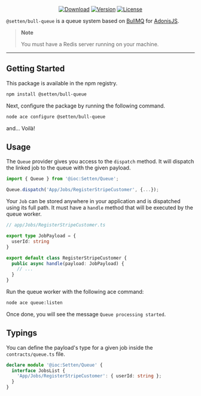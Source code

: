 <p align="center">
  <a href="https://www.npmjs.com/package/@setten/bull-queue"><img src="https://img.shields.io/npm/dm/@setten/bull-queue.svg?style=flat-square" alt="Download"></a>
  <a href="https://www.npmjs.com/package/@setten/bull-queue"><img src="https://img.shields.io/npm/v/@setten/bull-queue.svg?style=flat-square" alt="Version"></a>
  <a href="https://opensource.org/licenses/MIT"><img src="https://img.shields.io/npm/l/@setten/bull-queue.svg?style=flat-square" alt="License"></a>
</p>

`@setten/bull-queue` is a queue system based on [BullMQ](https://github.com/taskforcesh/bullmq)
for [AdonisJS](https://adonisjs.com/).

> **Note**
>
> You must have a Redis server running on your machine.

---

## Getting Started

This package is available in the npm registry.

```bash
npm install @setten/bull-queue
```

Next, configure the package by running the following command.

```bash
node ace configure @setten/bull-queue
```

and... Voilà!

## Usage

The `Queue` provider gives you access to the `dispatch` method.
It will dispatch the linked job to the queue with the given payload.

```ts
import { Queue } from '@ioc:Setten/Queue';

Queue.dispatch('App/Jobs/RegisterStripeCustomer', {...});
```

Your `Job` can be stored anywhere in your application and is dispatched using its full path.
It must have a `handle` method that will be executed by the queue worker.

```ts
// app/Jobs/RegisterStripeCustomer.ts

export type JobPayload = {
  userId: string
}

export default class RegisterStripeCustomer {
  public async handle(payload: JobPayload) {
    // ...
  }
}
```

Run the queue worker with the following ace command:

```bash
node ace queue:listen
```

Once done, you will see the message `Queue processing started`.

## Typings

You can define the payload's type for a given job inside the `contracts/queue.ts` file.

```ts
declare module '@ioc:Setten/Queue' {
  interface JobsList {
    'App/Jobs/RegisterStripeCustomer': { userId: string };
  }
}
```